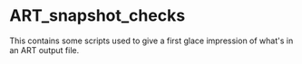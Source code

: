 # ART_snapshot_checks
This contains some scripts used to give a first glace impression of what's in an ART output file.
